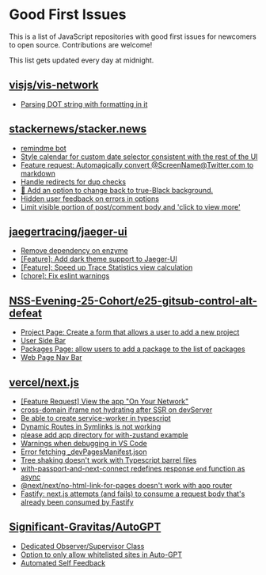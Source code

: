 # Good First Issues

This is a list of JavaScript repositories with good first issues for newcomers to open source. Contributions are welcome!

This list gets updated every day at midnight.

## [visjs/vis-network](https://github.com/visjs/vis-network)

- [Parsing DOT string with formatting in it](https://github.com/visjs/vis-network/issues/505)

## [stackernews/stacker.news](https://github.com/stackernews/stacker.news)

- [remindme bot](https://github.com/stackernews/stacker.news/issues/510)
- [Style calendar for custom date selector consistent with the rest of the UI](https://github.com/stackernews/stacker.news/issues/624)
- [Feature request: Automagically convert @ScreenName@Twitter.com to markdown ](https://github.com/stackernews/stacker.news/issues/170)
- [Handle redirects for dup checks](https://github.com/stackernews/stacker.news/issues/254)
- [🖤 Add an option to change back to true-Black background.](https://github.com/stackernews/stacker.news/issues/379)
- [Hidden user feedback on errors in options](https://github.com/stackernews/stacker.news/issues/491)
- [Limit visible portion of post/comment body and 'click to view more'](https://github.com/stackernews/stacker.news/issues/549)

## [jaegertracing/jaeger-ui](https://github.com/jaegertracing/jaeger-ui)

- [Remove dependency on enzyme](https://github.com/jaegertracing/jaeger-ui/issues/1668)
- [[Feature]: Add dark theme support to Jaeger-UI](https://github.com/jaegertracing/jaeger-ui/issues/1911)
- [[Feature]: Speed up Trace Statistics view calculation](https://github.com/jaegertracing/jaeger-ui/issues/1925)
- [[chore]: Fix eslint warnings](https://github.com/jaegertracing/jaeger-ui/issues/1608)

## [NSS-Evening-25-Cohort/e25-gitsub-control-alt-defeat](https://github.com/NSS-Evening-25-Cohort/e25-gitsub-control-alt-defeat)

- [Project Page: Create a form that allows a user to add a new project](https://github.com/NSS-Evening-25-Cohort/e25-gitsub-control-alt-defeat/issues/8)
- [User Side Bar](https://github.com/NSS-Evening-25-Cohort/e25-gitsub-control-alt-defeat/issues/3)
- [Packages Page: allow users to add a package to the list of packages](https://github.com/NSS-Evening-25-Cohort/e25-gitsub-control-alt-defeat/issues/11)
- [Web Page Nav Bar](https://github.com/NSS-Evening-25-Cohort/e25-gitsub-control-alt-defeat/issues/6)

## [vercel/next.js](https://github.com/vercel/next.js)

- [[Feature Request] View the app "On Your Network"](https://github.com/vercel/next.js/issues/11367)
- [cross-domain iframe not hydrating after SSR on devServer](https://github.com/vercel/next.js/issues/18028)
- [Be able to create service-worker in typescript](https://github.com/vercel/next.js/issues/33863)
- [Dynamic Routes in Symlinks is not working](https://github.com/vercel/next.js/issues/16660)
- [please add app directory for with-zustand example](https://github.com/vercel/next.js/issues/52858)
- [Warnings when debugging in VS Code](https://github.com/vercel/next.js/issues/24349)
- [Error fetching _devPagesManifest.json](https://github.com/vercel/next.js/issues/17274)
- [Tree shaking doesn't work with Typescript barrel files](https://github.com/vercel/next.js/issues/12557)
- [with-passport-and-next-connect redefines response `end` function as async](https://github.com/vercel/next.js/issues/51628)
- [@next/next/no-html-link-for-pages doesn't work with app router](https://github.com/vercel/next.js/issues/51742)
- [Fastify: next.js attempts (and fails) to consume a request body that's already been consumed by Fastify](https://github.com/vercel/next.js/issues/24894)

## [Significant-Gravitas/AutoGPT](https://github.com/Significant-Gravitas/AutoGPT)

- [Dedicated Observer/Supervisor Class](https://github.com/Significant-Gravitas/AutoGPT/issues/4242)
- [Option to only allow whitelisted sites in Auto-GPT](https://github.com/Significant-Gravitas/AutoGPT/issues/5289)
- [Automated Self Feedback](https://github.com/Significant-Gravitas/AutoGPT/issues/4220)

